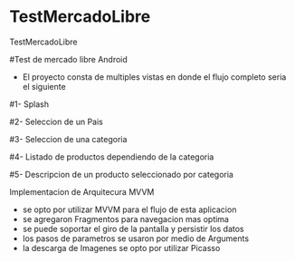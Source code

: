 # TestMercadoLibre
TestMercadoLibre

#Test de mercado libre Android

- El proyecto consta de multiples vistas en donde el flujo completo seria el siguiente

#1- Splash

#2- Seleccion de un Pais

#3- Seleccion de una categoria

#4- Listado de productos dependiendo de la categoria

#5- Descripcion de un producto seleccionado por categoria

Implementacion de Arquitecura MVVM

- se opto por utilizar MVVM para el flujo de esta aplicacion
- se agregaron Fragmentos para navegacion mas optima
- se puede soportar el giro de la pantalla y persistir los datos
- los pasos de parametros se usaron por medio de Arguments
- la descarga de Imagenes se opto por utilizar Picasso
